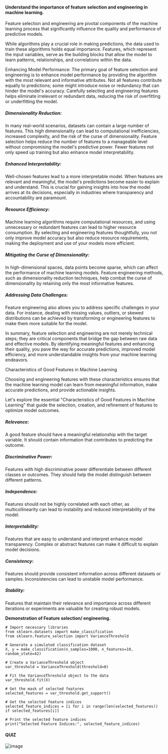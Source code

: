 #### Understand the importance of feature selection and engineering in machine learning.

Feature selection and engineering are pivotal components of the machine learning process that significantly influence the quality and performance of predictive models.
 
While algorithms play a crucial role in making predictions, the data used to train these algorithms holds equal importance. Features, which represent the input variables, serve as the building blocks that allow the model to learn patterns, relationships, and correlations within the data.
  
Enhancing Model Performance: The primary goal of feature selection and engineering is to enhance model performance by providing the algorithm with the most relevant and informative attributes. Not all features contribute equally to predictions; some might introduce noise or redundancy that can hinder the model's accuracy. Carefully selecting and engineering features helps eliminate irrelevant or redundant data, reducing the risk of overfitting or underfitting the model.

##### Dimensionality Reduction: 

In many real-world scenarios, datasets can contain a large number of features. This high dimensionality can lead to computational inefficiencies, increased complexity, and the risk of the curse of dimensionality. Feature selection helps reduce the number of features to a manageable level without compromising the model's predictive power. Fewer features not only speed up training but also enhance model interpretability.

##### Enhanced Interpretability: 

Well-chosen features lead to a more interpretable model. When features are relevant and meaningful, the model's predictions become easier to explain and understand. This is crucial for gaining insights into how the model arrives at its decisions, especially in industries where transparency and accountability are paramount.

##### Resource Efficiency:

Machine learning algorithms require computational resources, and using unnecessary or redundant features can lead to higher resource consumption. By selecting and engineering features thoughtfully, you not only improve model accuracy but also reduce resource requirements, making the deployment and use of your models more efficient.

##### Mitigating the Curse of Dimensionality:

In high-dimensional spaces, data points become sparse, which can affect the performance of machine learning models. Feature engineering methods, such as dimensionality reduction techniques, help combat the curse of dimensionality by retaining only the most informative features.

##### Addressing Data Challenges: 

Feature engineering also allows you to address specific challenges in your data. For instance, dealing with missing values, outliers, or skewed distributions can be achieved by transforming or engineering features to make them more suitable for the model.

In summary, feature selection and engineering are not merely technical steps; they are critical components that bridge the gap between raw data and effective models. By identifying meaningful features and enhancing their quality, you pave the way for accurate predictions, improved model efficiency, and more understandable insights from your machine learning endeavors.

Characteristics of Good Features in Machine Learning

Choosing and engineering features with these characteristics ensures that the machine learning model can learn from meaningful information, make accurate predictions, and provide actionable insights.

Let's explore the essential "Characteristics of Good Features in Machine Learning" that guide the selection, creation, and refinement of features to optimize model outcomes.

##### Relevance:

A good feature should have a meaningful relationship with the target variable. It should contain information that contributes to predicting the outcome.

##### Discriminative Power: 

Features with high discriminative power differentiate between different classes or outcomes. They should help the model distinguish between different patterns.

##### Independence: 

Features should not be highly correlated with each other, as multicollinearity can lead to instability and reduced interpretability of the model.

##### Interpretability: 

Features that are easy to understand and interpret enhance model transparency. Complex or abstract features can make it difficult to explain model decisions.

##### Consistency: 

Features should provide consistent information across different datasets or samples. Inconsistencies can lead to unstable model performance.

##### Stability: 

Features that maintain their relevance and importance across different iterations or experiments are valuable for creating robust models.

**Demonstration of Feature selection/ engineering.**
```
# Import necessary libraries
from sklearn.datasets import make_classification
from sklearn.feature_selection import VarianceThreshold

# Generate a simulated classification dataset
X, y = make_classification(n_samples=1000, n_features=10, random_state=42)

# Create a VarianceThreshold object
var_threshold = VarianceThreshold(threshold=0)

# Fit the VarianceThreshold object to the data
var_threshold.fit(X)

# Get the mask of selected features
selected_features = var_threshold.get_support()

# Get the selected feature indices
selected_feature_indices = [i for i in range(len(selected_features)) if selected_features[i]]

# Print the selected feature indices
print("Selected Feature Indices:", selected_feature_indices)
```
#### QUIZ
![image](https://github.com/user-attachments/assets/3b9bda64-9deb-4de8-9202-28ddb9658dc2)

